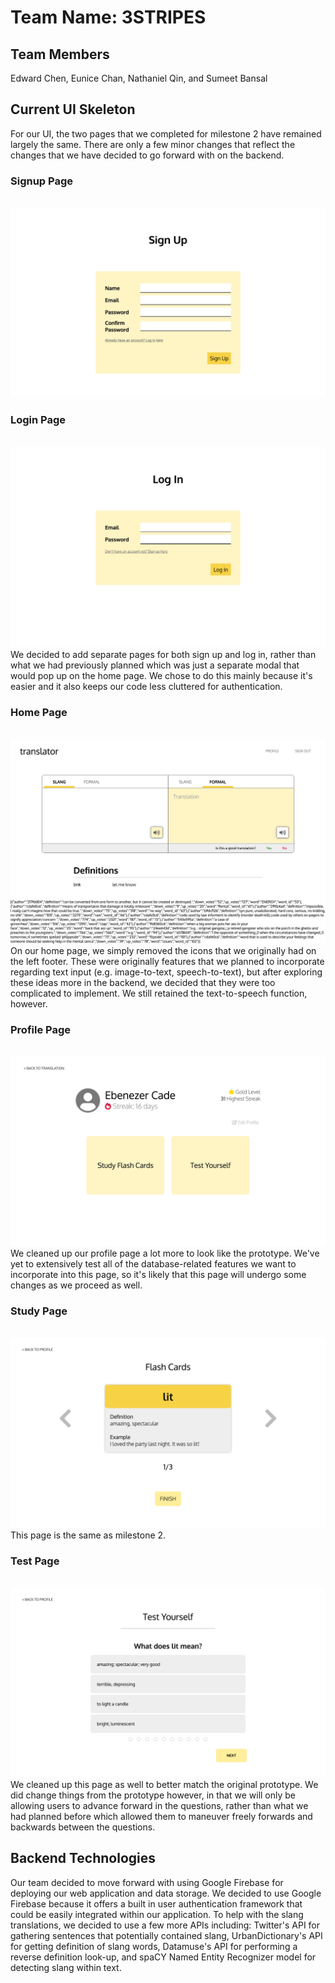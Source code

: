 # Team Name: 3STRIPES

## Team Members
Edward Chen, Eunice Chan, Nathaniel Qin, and Sumeet Bansal

## Current UI Skeleton
For our UI, the two pages that we completed for milestone 2 have remained largely the same. There are only a few minor changes that reflect the changes that we have decided to go forward with on the backend.

### Signup Page
<br />
<img src="milestone_images/milestone3/signup.html.png">
<br />

### Login Page
<br />
<img src="milestone_images/milestone3/login.html.png">
<br />
We decided to add separate pages for both sign up and log in, rather than what we had previously planned which was just a separate modal that would pop up on the home page. We chose to do this mainly because it's easier and it also keeps our code less cluttered for authentication.

### Home Page
<br />
<img src="milestone_images/milestone3/home.html.png">
<br />
On our home page, we simply removed the icons that we originally had on the left footer. These were originally features that we planned to incorporate regarding text input (e.g. image-to-text, speech-to-text), but after exploring these ideas more in the backend, we decided that they were too complicated to implement. We still retained the text-to-speech function, however.

### Profile Page
<br />
<img src="milestone_images/milestone3/profile.html.png">
<br />
We cleaned up our profile page a lot more to look like the prototype. We've yet to extensively test all of the database-related features we want to incorporate into this page, so it's likely that this page will undergo some changes as we proceed as well.

### Study Page
<br />
<img src="milestone_images/milestone3/study.html.png">
<br />
This page is the same as milestone 2.

### Test Page
<br />
<img src="milestone_images/milestone3/test.html.png">
<br />
We cleaned up this page as well to better match the original prototype. We did change things from the prototype however, in that we will only be allowing users to advance forward in the questions, rather than what we had planned before which allowed them to maneuver freely forwards and backwards between the questions.

## Backend Technologies
Our team decided to move forward with using Google Firebase for deploying our web application and data storage. We decided to use Google Firebase because it offers a built in user authentication framework that could be easily integrated within our application. To help with the slang translations, we decided to use a few more APIs including: Twitter's API for gathering sentences that potentially contained slang, UrbanDictionary's API for getting definition of slang words, Datamuse's API for performing a reverse definition look-up, and spaCY Named Entity Recognizer model for detecting slang within text.
